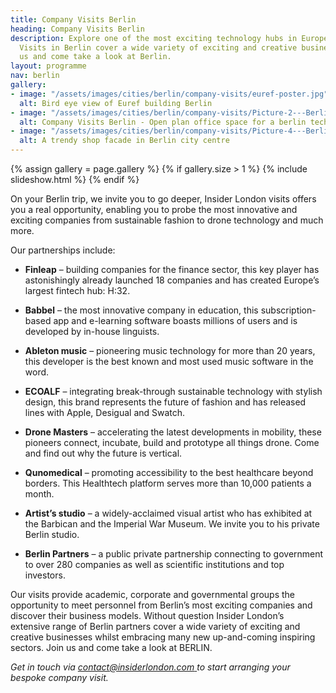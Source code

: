 ```yaml
---
title: Company Visits Berlin
heading: Company Visits Berlin
description: Explore one of the most exciting technology hubs in Europe. Our Company
  Visits in Berlin cover a wide variety of exciting and creative businesses. Join
  us and come take a look at Berlin.
layout: programme
nav: berlin
gallery:
- image: "/assets/images/cities/berlin/company-visits/euref-poster.jpg"
  alt: Bird eye view of Euref building Berlin
- image: "/assets/images/cities/berlin/company-visits/Picture-2---Berlin-Wall-Start-Up-Innovation-Entrepreneurship-Student-Corporate-Study-Trip-Programme.jpg"
  alt: Company Visits Berlin - Open plan office space for a berlin tech company.
- image: "/assets/images/cities/berlin/company-visits/Picture-4---Berlin-Wall-Business-Marketing-Retail-Design-Student-Corporate-Study-Trip-Programme.jpg"
  alt: A trendy shop facade in Berlin city centre
---
```


{% assign gallery = page.gallery %}
{% if gallery.size > 1 %}
  {% include slideshow.html %}
{% endif %}

On your Berlin trip, we invite you to go deeper, Insider London visits offers you a real opportunity, enabling you to probe the most innovative and exciting companies from sustainable fashion to drone technology and much more.

Our partnerships include:

* **Finleap** – building companies for the finance sector, this key player has astonishingly already launched 18 companies and has created Europe’s largest fintech hub: H:32.
* **Babbel** – the most innovative company in education, this subscription-based app and e-learning software boasts millions of users and is developed by in-house linguists.
* **Ableton music** – pioneering music technology for more than 20 years, this developer is the best known and most used music software in the word.
* **ECOALF** – integrating break-through sustainable technology with stylish design, this brand represents the future of fashion and has released lines with Apple, Desigual and Swatch.

* **Drone Masters** – accelerating the latest developments in mobility, these pioneers connect, incubate, build and prototype all things drone. Come and find out why the future is vertical.
* **Qunomedical** – promoting accessibility to the best healthcare beyond borders. This Healthtech platform serves more than 10,000 patients a month.
* **Artist’s studio** – a widely-acclaimed visual artist who has exhibited at the Barbican and the Imperial War Museum. We invite you to his private Berlin studio.
* **Berlin Partners** – a public private partnership connecting to government to over 280 companies as well as scientific institutions and top investors.

Our visits provide academic, corporate and governmental groups the opportunity to meet personnel from Berlin’s most exciting companies and discover their business models. Without question Insider London’s extensive range of Berlin partners cover a wide variety of exciting and creative businesses whilst embracing many new up-and-coming inspiring sectors. Join us and come take a look at BERLIN.

_Get in touch via [contact@insiderlondon.com ](mailto:contact@insiderlondon.com) to start arranging your bespoke company visit._
